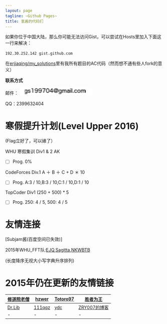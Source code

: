 ```yaml
---
layout: page
tagline: ~Github Pages~
title: 氢酱的代码们
---
```


如果你位于中国大陆，那么你可能无法访问Gist，可以尝试在Hosts里加入下面这一行来解决：

`192.30.252.142 gist.github.com`

在[erjiaqing/my\_solutions](<https://github.com/erjiaqing/my_solutions>)里有我所有题目的AC代码（然而想不通有些人fork的意义）

**联系方式**

邮件：![image](./assets/themes/erjiaqing/use/mail_gs.png)

QQ：2399632404

寒假提升计划(Level Upper 2016)
==============================

(Flag立好了，可以婊了）

WHU 寒假集训 Div1 & 2 AK

- [ ] Prog. 0%

CodeForces Div.1 A ＋ B ＋ C + D ＊ 10

- [ ] Prog. A:3 / 10,B:3 / 10,C:1 / 10,D:1 / 10

TopCoder Div1 (250 + 500) \* 5

- [ ] Prog. 250: 4 / 5, 500: 4 / 5

友情连接
========

[Subjam酱(百度空间已失效)]

2015年WHU\_FFT队:[EJQ](<https://ejq.me/>),[Sagitta](<http://www.cnblogs.com/sagitta/>),[NKWBTB](<http://blog.csdn.net/nkwbtb>)

(长度降序无视大小写字典升序排列)

2015年仍在更新的友情链接
========================

| [修道院老僧](<http://45.78.28.230/wordpress/>) | [hzwer](<http://hzwer.com>)           | [Totoro97](<http://o-o-o-y.diandian.com/>) | [胜者为王](<http://jiruyi910387714.is-programmer.com/>) |
|------------------------------------------------|---------------------------------------|--------------------------------------------|---------------------------------------------------------|
| [Dr.Lib](<http://im.librazy.org>)            | [111qqz](<http://blog.163.com/i_oi/>) | [ydc](<http://ydcydcy1.blog.163.com/>)     | [ZRY007的博客](<http://www.swzry.com/>)                 |
| \-                                             | \-                                    | \-                                         | \-                                                      |


